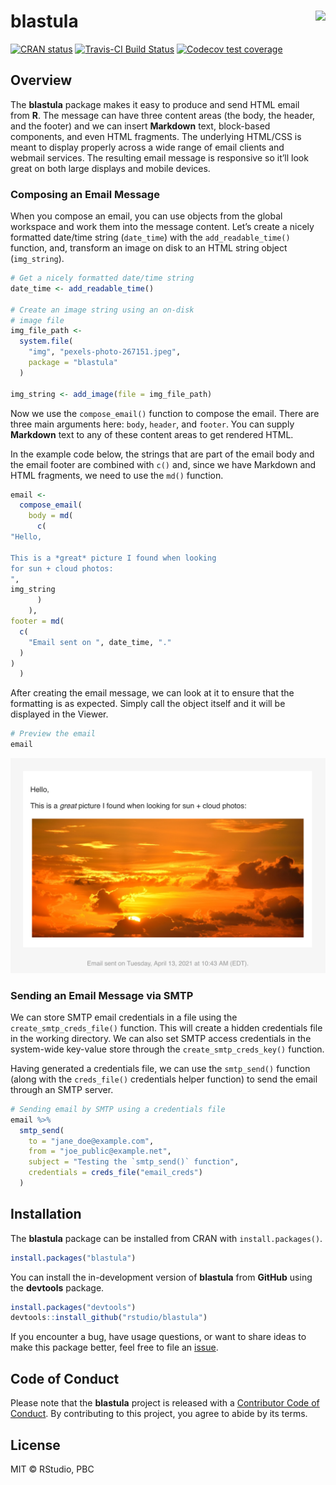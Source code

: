 
<!-- README.md is generated from README.Rmd. Please edit that file -->

# blastula <a href='http://rstudio.github.io/blastula/'><img src="man/figures/logo.svg" align="right" height="250px" /></a>

[![CRAN
status](https://www.r-pkg.org/badges/version/blastula)](https://CRAN.R-project.org/package=blastula)
[![Travis-CI Build
Status](https://travis-ci.org/rich-iannone/blastula.svg?branch=master)](https://travis-ci.org/rich-iannone/blastula)
[![Codecov test
coverage](https://codecov.io/gh/rstudio/blastula/branch/master/graph/badge.svg)](https://codecov.io/gh/rstudio/blastula?branch=master)

## Overview

The **blastula** package makes it easy to produce and send HTML email
from **R**. The message can have three content areas (the body, the
header, and the footer) and we can insert **Markdown** text, block-based
components, and even HTML fragments. The underlying HTML/CSS is meant to
display properly across a wide range of email clients and webmail
services. The resulting email message is responsive so it’ll look great
on both large displays and mobile devices.

### Composing an Email Message

When you compose an email, you can use objects from the global workspace
and work them into the message content. Let’s create a nicely formatted
date/time string (`date_time`) with the `add_readable_time()` function,
and, transform an image on disk to an HTML string object (`img_string`).

``` r
# Get a nicely formatted date/time string
date_time <- add_readable_time()

# Create an image string using an on-disk
# image file
img_file_path <-
  system.file(
    "img", "pexels-photo-267151.jpeg",
    package = "blastula"
  )

img_string <- add_image(file = img_file_path)
```

Now we use the `compose_email()` function to compose the email. There
are three main arguments here: `body`, `header`, and `footer`. You can
supply **Markdown** text to any of these content areas to get rendered
HTML.

In the example code below, the strings that are part of the email body
and the email footer are combined with `c()` and, since we have Markdown
and HTML fragments, we need to use the `md()` function.

``` r
email <-
  compose_email(
    body = md(
      c(
"Hello,

This is a *great* picture I found when looking
for sun + cloud photos:
",
img_string
      )
    ),
footer = md(
  c(
    "Email sent on ", date_time, "."
  )
)
  )
```

After creating the email message, we can look at it to ensure that the
formatting is as expected. Simply call the object itself and it will be
displayed in the Viewer.

``` r
# Preview the email
email
```

<img src="man/figures/rstudio_preview_email.png">

### Sending an Email Message via SMTP

We can store SMTP email credentials in a file using the
`create_smtp_creds_file()` function. This will create a hidden
credentials file in the working directory. We can also set SMTP access
credentials in the system-wide key-value store through the
`create_smtp_creds_key()` function.

Having generated a credentials file, we can use the `smtp_send()`
function (along with the `creds_file()` credentials helper function) to
send the email through an SMTP server.

``` r
# Sending email by SMTP using a credentials file
email %>%
  smtp_send(
    to = "jane_doe@example.com",
    from = "joe_public@example.net",
    subject = "Testing the `smtp_send()` function",
    credentials = creds_file("email_creds")
  )
```

## Installation

The **blastula** package can be installed from CRAN with
`install.packages()`.

``` r
install.packages("blastula")
```

You can install the in-development version of **blastula** from
**GitHub** using the **devtools** package.

``` r
install.packages("devtools")
devtools::install_github("rstudio/blastula")
```

If you encounter a bug, have usage questions, or want to share ideas to
make this package better, feel free to file an
[issue](https://github.com/rich-iannone/blastula/issues).

## Code of Conduct

Please note that the **blastula** project is released with a
[Contributor Code of
Conduct](https://contributor-covenant.org/version/1/0/0). By
contributing to this project, you agree to abide by its terms.

## License

MIT © RStudio, PBC
